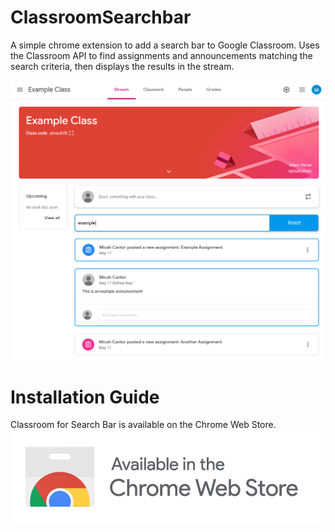 # ClassroomSearchbar
A simple chrome extension to add a search bar to Google Classroom. Uses the Classroom API to find assignments and announcements matching the search criteria, then displays the results in the stream.

![example](https://github.com/micahcantor/ClassroomSearchbar/blob/master/extension-example.png "Example Image")

# Installation Guide
Classroom for Search Bar is available on the Chrome Web Store.
![webstore](https://github.com/micahcantor/ClassroomSearchbar/blob/master/ChromeWebStoreBadge.png "Webstore")



